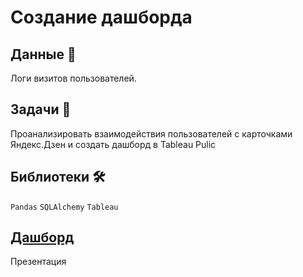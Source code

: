
# Создание дашборда

## Данные 📁

Логи визитов пользователей.

## Задачи 📝

Проанализировать взаимодействия пользователей с карточками Яндекс.Дзен и создать дашборд в Tableau Pulic

## Библиотеки 🛠️

`Pandas` `SQLAlchemy` `Tableau`


## [Дашборд](https://public.tableau.com/views/__16427574309500/_?:language=en-US&:display_count=n&:origin=viz_share_link)

Презентация
